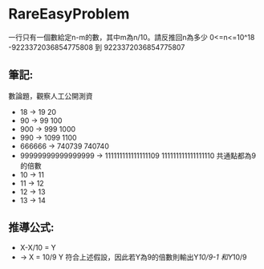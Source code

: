 # RareEasyProblem
一行只有一個數給定n-m的數，其中m為n/10。請反推回n為多少
0<=n<=10^18
-9223372036854775808 到 9223372036854775807

## 筆記:
數論題，觀察人工公開測資
* 18 -> 19 20
* 90 -> 99 100
* 900 -> 999 1000
* 990 -> 1099 1100
* 666666 -> 740739 740740
* 99999999999999999 -> 111111111111111109 111111111111111110
共通點都為9的倍數
* 10 -> 11
* 11 -> 12
* 12 -> 13
* 13 -> 14

## 推導公式:
*    X-X/10 = Y
* -> X = 10/9 Y
符合上述假設，因此若Y為9的倍數則輸出Y*10/9-1 和Y*10/9
